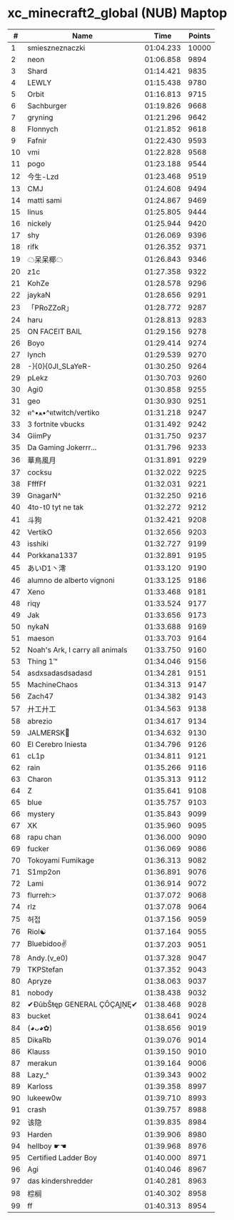 # xc_minecraft2_global (NUB) Maptop

|  # | Name | Time | Points |
|-------------- | -------------- | -------------- | -------------- | 
| 1 | smieszneznaczki | 01:04.233 | 10000 | 
| 2 | neon | 01:06.858 | 9894 | 
| 3 | Shard | 01:14.421 | 9835 | 
| 4 | LEWLY | 01:15.438 | 9780 | 
| 5 | Orbit | 01:16.813 | 9715 | 
| 6 | Sachburger | 01:19.826 | 9668 | 
| 7 | gryning | 01:21.296 | 9642 | 
| 8 | Flonnych | 01:21.852 | 9618 | 
| 9 | Fafnir | 01:22.430 | 9593 | 
| 10 | vmi | 01:22.828 | 9568 | 
| 11 | pogo | 01:23.188 | 9544 | 
| 12 | 今生-Lzd | 01:23.468 | 9519 | 
| 13 | CMJ | 01:24.608 | 9494 | 
| 14 | matti sami | 01:24.867 | 9469 | 
| 15 | linus | 01:25.805 | 9444 | 
| 16 | nickely | 01:25.944 | 9420 | 
| 17 | shy | 01:26.069 | 9396 | 
| 18 | rifk | 01:26.352 | 9371 | 
| 19 | ☁呆呆椰☁ | 01:26.843 | 9346 | 
| 20 | z1c | 01:27.358 | 9322 | 
| 21 | KohZe | 01:28.578 | 9296 | 
| 22 | jaykaN | 01:28.656 | 9291 | 
| 23 | 「PRoZZoR」 | 01:28.772 | 9287 | 
| 24 | haru | 01:28.813 | 9283 | 
| 25 | ON FACEIT BAIL | 01:29.156 | 9278 | 
| 26 | Boyo | 01:29.414 | 9274 | 
| 27 | lynch | 01:29.539 | 9270 | 
| 28 | -}{0}{0JI_SLaYeR- | 01:30.250 | 9264 | 
| 29 | pLekz | 01:30.703 | 9260 | 
| 30 | Agi0 | 01:30.858 | 9255 | 
| 31 | geo | 01:30.930 | 9251 | 
| 32 | ฅ^•ﻌ•^ฅtwitch/vertiko | 01:31.218 | 9247 | 
| 33 | 3 fortnite vbucks | 01:31.492 | 9242 | 
| 34 | GiimPy | 01:31.750 | 9237 | 
| 35 | Da Gaming Jokerrr... | 01:31.796 | 9233 | 
| 36 | 華鳥風月 | 01:31.891 | 9229 | 
| 37 | cocksu | 01:32.022 | 9225 | 
| 38 | FfffFf | 01:32.031 | 9221 | 
| 39 | GnagarN^ | 01:32.250 | 9216 | 
| 40 | 4to-t0 tyt ne tak | 01:32.272 | 9212 | 
| 41 | 斗狗 | 01:32.421 | 9208 | 
| 42 | VertikO | 01:32.656 | 9203 | 
| 43 | isshiki | 01:32.727 | 9199 | 
| 44 | Porkkana1337 | 01:32.891 | 9195 | 
| 45 | あいD1丶澪 | 01:33.120 | 9190 | 
| 46 | alumno de alberto vignoni | 01:33.125 | 9186 | 
| 47 | Xeno | 01:33.468 | 9181 | 
| 48 | riqy | 01:33.524 | 9177 | 
| 49 | Jak | 01:33.656 | 9173 | 
| 50 | nykaN | 01:33.688 | 9169 | 
| 51 | maeson | 01:33.703 | 9164 | 
| 52 | Noah's Ark, I carry all animals | 01:33.750 | 9160 | 
| 53 | Thing 1™ | 01:34.046 | 9156 | 
| 54 | asdxsadasdsadasd | 01:34.281 | 9151 | 
| 55 | MachineChaos | 01:34.313 | 9147 | 
| 56 | Zach47 | 01:34.382 | 9143 | 
| 57 | 廾工廾工 | 01:34.563 | 9138 | 
| 58 | abrezio | 01:34.617 | 9134 | 
| 59 | JALMERSK👀 | 01:34.632 | 9130 | 
| 60 | El Cerebro Iniesta | 01:34.796 | 9126 | 
| 61 | cL1p | 01:34.811 | 9121 | 
| 62 | rain | 01:35.266 | 9116 | 
| 63 | Charon | 01:35.313 | 9112 | 
| 64 | Z | 01:35.641 | 9108 | 
| 65 | blue | 01:35.757 | 9103 | 
| 66 | mystery | 01:35.843 | 9099 | 
| 67 | XK | 01:35.960 | 9095 | 
| 68 | rapu chan | 01:36.000 | 9090 | 
| 69 | fucker | 01:36.069 | 9086 | 
| 70 | Tokoyami Fumikage | 01:36.313 | 9082 | 
| 71 | S1mp2on | 01:36.891 | 9076 | 
| 72 | Lami | 01:36.914 | 9072 | 
| 73 | flurreh:> | 01:37.072 | 9068 | 
| 74 | rlz | 01:37.078 | 9064 | 
| 75 | 허접 | 01:37.156 | 9059 | 
| 76 | Riol☯ | 01:37.164 | 9055 | 
| 77 | Bluebidoo✌ | 01:37.203 | 9051 | 
| 78 | Andy.(v_e0) | 01:37.328 | 9047 | 
| 79 | TKPStefan | 01:37.352 | 9043 | 
| 80 | Apryze | 01:38.063 | 9037 | 
| 81 | nobody | 01:38.438 | 9032 | 
| 82 | ✔ĐûbŠŧęp GENERAL ÇŌÇĄĮŅĘ✔ | 01:38.468 | 9028 | 
| 83 | bucket | 01:38.641 | 9024 | 
| 84 | (◕ᴗ◕✿) | 01:38.656 | 9019 | 
| 85 | DikaRb | 01:39.076 | 9014 | 
| 86 | Klauss | 01:39.150 | 9010 | 
| 87 | merakun | 01:39.164 | 9006 | 
| 88 | Lazy_^ | 01:39.343 | 9002 | 
| 89 | Karloss | 01:39.358 | 8997 | 
| 90 | lukeew0w | 01:39.710 | 8993 | 
| 91 | crash | 01:39.757 | 8988 | 
| 92 | 该隐 | 01:39.835 | 8984 | 
| 93 | Harden | 01:39.906 | 8980 | 
| 94 | hellboy ☛☚ | 01:39.968 | 8976 | 
| 95 | Certified Ladder Boy | 01:40.000 | 8971 | 
| 96 | Agi | 01:40.046 | 8967 | 
| 97 | das kindershredder | 01:40.281 | 8963 | 
| 98 | 棕榈 | 01:40.302 | 8958 | 
| 99 | ff | 01:40.313 | 8954 | 

